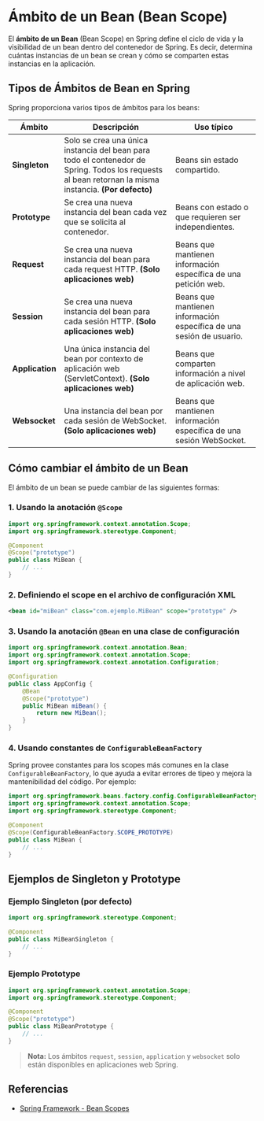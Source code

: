 # Ámbito de un Bean (Bean Scope)

El **ámbito de un Bean** (Bean Scope) en Spring define el ciclo de vida y la visibilidad de un bean dentro del contenedor de Spring. Es decir, determina cuántas instancias de un bean se crean y cómo se comparten estas instancias en la aplicación.

## Tipos de Ámbitos de Bean en Spring

Spring proporciona varios tipos de ámbitos para los beans:

| Ámbito         | Descripción                                                                                                                                            | Uso típico                                                        |
|----------------|--------------------------------------------------------------------------------------------------------------------------------------------------------|-------------------------------------------------------------------|
| **Singleton**  | Solo se crea una única instancia del bean para todo el contenedor de Spring. Todos los requests al bean retornan la misma instancia. **(Por defecto)** | Beans sin estado compartido.                                      |
| **Prototype**  | Se crea una nueva instancia del bean cada vez que se solicita al contenedor.                                                                           | Beans con estado o que requieren ser independientes.              |
| **Request**    | Se crea una nueva instancia del bean para cada request HTTP. **(Solo aplicaciones web)**                                                               | Beans que mantienen información específica de una petición web.    |
| **Session**    | Se crea una nueva instancia del bean para cada sesión HTTP. **(Solo aplicaciones web)**                                                                | Beans que mantienen información específica de una sesión de usuario. |
| **Application**| Una única instancia del bean por contexto de aplicación web (ServletContext). **(Solo aplicaciones web)**                                              | Beans que comparten información a nivel de aplicación web.         |
| **Websocket**  | Una instancia del bean por cada sesión de WebSocket. **(Solo aplicaciones web)**                                                                       | Beans que mantienen información específica de una sesión WebSocket.|

## Cómo cambiar el ámbito de un Bean
El ámbito de un bean se puede cambiar de las siguientes formas:

### 1. Usando la anotación `@Scope`
```java
import org.springframework.context.annotation.Scope;
import org.springframework.stereotype.Component;

@Component
@Scope("prototype")
public class MiBean {
    // ...
}
```

### 2. Definiendo el scope en el archivo de configuración XML
```xml
<bean id="miBean" class="com.ejemplo.MiBean" scope="prototype" />
```

### 3. Usando la anotación `@Bean` en una clase de configuración
```java
import org.springframework.context.annotation.Bean;
import org.springframework.context.annotation.Scope;
import org.springframework.context.annotation.Configuration;

@Configuration
public class AppConfig {
    @Bean
    @Scope("prototype")
    public MiBean miBean() {
        return new MiBean();
    }
}
```

### 4. Usando constantes de `ConfigurableBeanFactory`

Spring provee constantes para los scopes más comunes en la clase `ConfigurableBeanFactory`, lo que ayuda a evitar errores de tipeo y mejora la mantenibilidad del código. Por ejemplo:

```java
import org.springframework.beans.factory.config.ConfigurableBeanFactory;
import org.springframework.context.annotation.Scope;
import org.springframework.stereotype.Component;

@Component
@Scope(ConfigurableBeanFactory.SCOPE_PROTOTYPE)
public class MiBean {
    // ...
}
```

## Ejemplos de Singleton y Prototype

### Ejemplo Singleton (por defecto)
```java
import org.springframework.stereotype.Component;

@Component
public class MiBeanSingleton {
    // ...
}
```

### Ejemplo Prototype
```java
import org.springframework.context.annotation.Scope;
import org.springframework.stereotype.Component;

@Component
@Scope("prototype")
public class MiBeanPrototype {
    // ...
}
```

> **Nota:** Los ámbitos `request`, `session`, `application` y `websocket` solo están disponibles en aplicaciones web Spring.

## Referencias
- [Spring Framework - Bean Scopes](https://docs.spring.io/spring-framework/reference/core/beans/factory-scopes.html)
